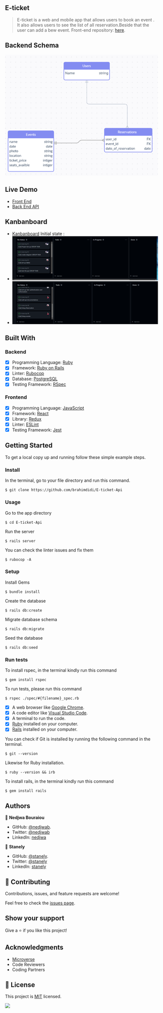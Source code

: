 

## E-ticket

> E-ticket is a web and mobile app that allows users to book an event . It also allows users to see the list of all reservation.Beside that the user can add a bew event.
>Front-end repository: [here](https://github.com/nedjwab/e-ticket-frontend).

## Backend Schema
![here](https://github.com/brahimdidi/E-ticket-Api/blob/auth/Image20221020000256.png)

## Live Demo
- [Front End](https://e-ticket-events.herokuapp.com/) 
- [Back End API](https://radiant-island-08872.herokuapp.com/)

## Kanbanboard
- [Kanbanboard](https://github.com/users/brahimdidi/projects/2) 
Initial state :
- ![here](https://github.com/brahimdidi/E-ticket-Api/blob/dev/back1.png)
- ![here](https://github.com/brahimdidi/E-ticket-Api/blob/dev/back2.png)
## Built With

### Backend

- [x] Programming Language: [Ruby](https://www.ruby-lang.org/en/)
- [x] Framework: [Ruby on Rails](https://rubyonrails.org/)
- [x] Linter: [Rubocop](https://rubocop.org/)
- [x] Database: [PostgreSQL](https://www.postgresql.org/)
- [x] Testing Framework: [RSpec](https://rspec.info/)

### Frontend

- [x] Programming Language: [JavaScript](https://www.javascript.com/)
- [x] Framework: [React](https://reactjs.org/)
- [x] Library: [Redux](https://redux.js.org/)
- [x] Linter: [ESLint](https://eslint.org/)
- [x] Testing Framework: [Jest](https://jestjs.io/)

## Getting Started

To get a local copy up and running follow these simple example steps.

### Install

In the terminal, go to your file directory and run this command.

```
$ git clone https://github.com/brahimdidi/E-ticket-Api
```

### Usage

Go to the app directory
```
$ cd E-ticket-Api
```

Run the server
```
$ rails server
```

You can check the linter issues and fix them
```
$ rubocop -A
```

### Setup

Install Gems
```
$ bundle install
```

Create the database
```
$ rails db:create
```

Migrate database schema
```
$ rails db:migrate
```

Seed the database
```
$ rails db:seed
```

### Run tests

To install rspec, in the terminal kindly run this command

```
$ gem install rspec
```

To run tests, please run this command
```
$ rspec ./spec/#{filename}_spec.rb
```

- [x] A web browser like [Google Chrome](https://www.google.com/chrome/).
- [x] A code editor like [Visual Studio Code](https://code.visualstudio.com/).
- [x] A terminal to run the code.
- [x] [Ruby](https://www.ruby-lang.org/en/) installed on your computer.
- [x] [Rails](https://rubyonrails.org/) installed on your computer.

You can check if Git is installed by running the following command in the terminal.
```
$ git --version
```

Likewise for Ruby installation.
```
$ ruby --version && irb
```

To install rails, in the terminal kindly run this command
```
$ gem install rails
```
## Authors

👤 **Nedjwa Bouraiou**

- GitHub: [@nedjwab](https://github.com/nedjwab).
- Twitter: [@nedjwab](https://twitter.com/ned_jwa)
- LinkedIn: [nedjwa](https://www.linkedin.com/in/nedjwa-bouraiou/)

👤 **Stanely** 

- GitHub: [@stanely](https://github.com/Stanleeeeee).
- Twitter: [@stanely](https://github.com/Stanleeeeee)
- LinkedIn: [stanely](https://github.com/Stanleeeeee)


## 🤝 Contributing

Contributions, issues, and feature requests are welcome!

Feel free to check the [issues page](https://github.com/brahimdidi/E-ticket-Api/issues).

## Show your support

Give a ⭐️ if you like this project!

## Acknowledgments

- [Microverse](https://www.microverse.org/)
- Code Reviewers
- Coding Partners

## 📝 License

This project is [MIT](./MIT.md) licensed.

![](https://img.shields.io/badge/Microverse-blueviolet)
